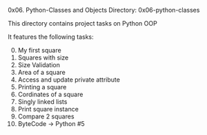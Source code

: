 0x06. Python-Classes and Objects
Directory: 0x06-python-classes

This directory contains project tasks on Python OOP

It features the following tasks:

0. My first square
1. Squares with size
2. Size Validation
3. Area of a square
4. Access and update private attribute
5. Printing a square
6. Cordinates of a square
7. Singly linked lists
8. Print square instance
9. Compare 2 squares
10. ByteCode -> Python #5
